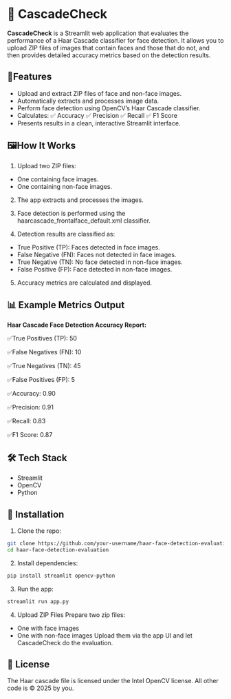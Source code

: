 # 📸 CascadeCheck

**CascadeCheck** is a Streamlit web application that evaluates the performance of a Haar Cascade classifier for face detection. It allows you to upload ZIP files of images that contain faces and those that do not, and then provides detailed accuracy metrics based on the detection results.

## 🚀Features
- Upload and extract ZIP files of face and non-face images.
- Automatically extracts and processes image data.
- Perform face detection using OpenCV’s Haar Cascade classifier.
- Calculates:
  ✅ Accuracy
  ✅ Precision
  ✅ Recall
  ✅ F1 Score
- Presents results in a clean, interactive Streamlit interface.

## 🖼️How It Works
1. Upload two ZIP files:
- One containing face images.
- One containing non-face images.

2. The app extracts and processes the images.

3. Face detection is performed using the haarcascade_frontalface_default.xml classifier.

4. Detection results are classified as:
- True Positive (TP): Faces detected in face images.
- False Negative (FN): Faces not detected in face images.
- True Negative (TN): No face detected in non-face images.
- False Positive (FP): Face detected in non-face images.

5. Accuracy metrics are calculated and displayed.

## 📊 Example Metrics Output
**Haar Cascade Face Detection Accuracy Report:**

✅True Positives (TP): 50

✅False Negatives (FN): 10

✅True Negatives (TN): 45

✅False Positives (FP): 5

✅Accuracy: 0.90

✅Precision: 0.91

✅Recall: 0.83

✅F1 Score: 0.87

## 🛠️ Tech Stack
* Streamlit
* OpenCV
* Python

## 🧪 Installation
1. Clone the repo:
```sh
git clone https://github.com/your-username/haar-face-detection-evaluation.git
cd haar-face-detection-evaluation
```

2. Install dependencies:
```sh
pip install streamlit opencv-python
```

3. Run the app:
```sh
streamlit run app.py
```

4. Upload ZIP Files
Prepare two zip files:
- One with face images
- One with non-face images
Upload them via the app UI and let CascadeCheck do the evaluation.

## 📄 License
The Haar cascade file is licensed under the Intel OpenCV license. All other code is © 2025 by you.
